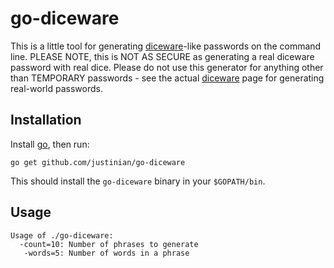 # go-diceware

This is a little tool for generating [diceware][]-like passwords on the command
line. PLEASE NOTE, this is NOT AS SECURE as generating a real diceware password
with real dice. Please do not use this generator for anything other than
TEMPORARY passwords - see the actual [diceware][] page for generating
real-world passwords.

[diceware]: http://world.std.com/~reinhold/diceware.html

## Installation

Install [go][], then run:

```
go get github.com/justinian/go-diceware
```

This should install the `go-diceware` binary in your `$GOPATH/bin`.

[go]: http://golang.org/

## Usage

```
Usage of ./go-diceware:
  -count=10: Number of phrases to generate
   -words=5: Number of words in a phrase
```
